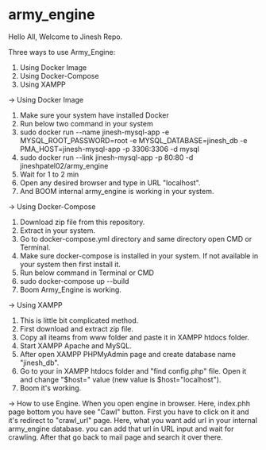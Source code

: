 # army_engine
Hello All,
Welcome to Jinesh Repo.

Three ways to use Army_Engine:
1) Using Docker Image
2) Using Docker-Compose 
3) Using XAMPP

-> Using Docker Image
1) Make sure your system have installed Docker
2) Run below two command in your system
3) sudo docker run --name jinesh-mysql-app -e MYSQL_ROOT_PASSWORD=root -e MYSQL_DATABASE=jinesh_db -e PMA_HOST=jinesh-mysql-app -p 3306:3306 -d mysql   
4) sudo docker run --link jinesh-mysql-app -p 80:80 -d jineshpatel02/army_engine
5) Wait for 1 to 2 min
6) Open any desired browser and type in URL "localhost".
7) And BOOM internal army_engine is working in your system.

-> Using Docker-Compose
1) Download zip file from this repository.
2) Extract in your system.
3) Go to docker-compose.yml directory and same directory open CMD or Terminal.
4) Make sure docker-compose is installed in your system. If not available in your system then first install it.
5) Run below command in Terminal or CMD
6) sudo docker-compose up --build
7) Boom Army_Engine is working.

-> Using XAMPP
1) This is little bit complicated method.
2) First download and extract zip file.
3) Copy all iteams from www folder and paste it in XAMPP htdocs folder.
4) Start XAMPP Apache and MySQL.
5) After open XAMPP PHPMyAdmin page and create database name "jinesh_db".
6) Go to your in XAMPP htdocs folder and "find config.php" file. Open it and change "$host=" value (new value is $host="localhost").
7) Boom it's working.

-> How to use Engine.
When you open engine in browser. Here, index.phh page bottom you have see "Cawl" button.
First you have to click on it and it's redirect to "crawl_url" page. Here, what you want add url in your internal army_engine database. you can add that url in URL input and wait for crawling. After that go back to mail page and search it over there.
